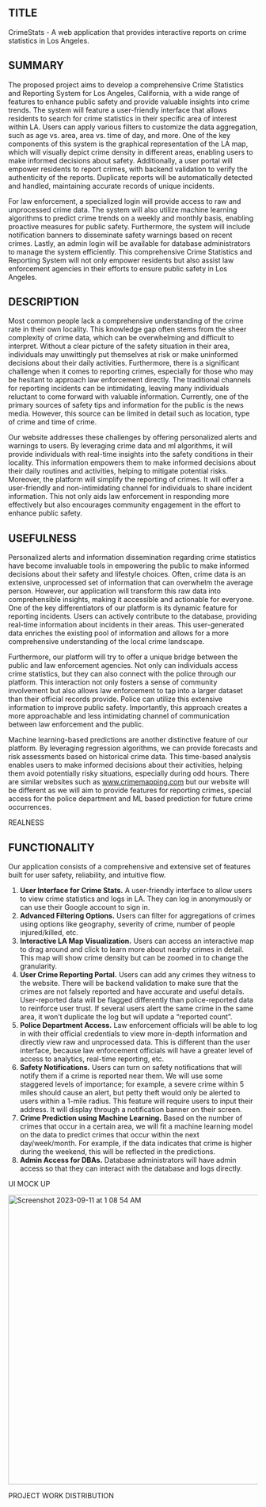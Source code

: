 ## TITLE
CrimeStats - A web application that provides interactive reports on crime statistics in Los Angeles.

## SUMMARY

The proposed project aims to develop a comprehensive Crime Statistics and Reporting System for Los Angeles, California, with a wide range of features to enhance public safety and provide valuable insights into crime trends. The system will feature a user-friendly interface that allows residents to search for crime statistics in their specific area of interest within LA. Users can apply various filters to customize the data aggregation, such as age vs. area, area vs. time of day, and more. One of the key components of this system is the graphical representation of the LA map, which will visually depict crime density in different areas, enabling users to make informed decisions about safety. Additionally, a user portal will empower residents to report crimes, with backend validation to verify the authenticity of the reports. Duplicate reports will be automatically detected and handled, maintaining accurate records of unique incidents.

For law enforcement, a specialized login will provide access to raw and unprocessed crime data. The system will also utilize machine learning algorithms to predict crime trends on a weekly and monthly basis, enabling proactive measures for public safety. Furthermore, the system will include notification banners to disseminate safety warnings based on recent crimes. Lastly, an admin login will be available for database administrators to manage the system efficiently. This comprehensive Crime Statistics and Reporting System will not only empower residents but also assist law enforcement agencies in their efforts to ensure public safety in Los Angeles.

## DESCRIPTION

Most common people lack a comprehensive understanding of the crime rate in their own locality. This knowledge gap often stems from the sheer complexity of crime data, which can be overwhelming and difficult to interpret. Without a clear picture of the safety situation in their area, individuals may unwittingly put themselves at risk or make uninformed decisions about their daily activities. Furthermore, there is a significant challenge when it comes to reporting crimes, especially for those who may be hesitant to approach law enforcement directly. The traditional channels for reporting incidents can be intimidating, leaving many individuals reluctant to come forward with valuable information. Currently, one of the primary sources of safety tips and information for the public is the news media. However, this source can be limited in detail such as location, type of crime and time of crime.

Our website addresses these challenges by offering personalized alerts and warnings to users. By leveraging crime data and ml algorithms, it will provide individuals with real-time insights into the safety conditions in their locality. This information empowers them to make informed decisions about their daily routines and activities, helping to mitigate potential risks. Moreover, the platform will simplify the reporting of crimes. It will offer a user-friendly and non-intimidating channel for individuals to share incident information. This not only aids law enforcement in responding more effectively but also encourages community engagement in the effort to enhance public safety.

## USEFULNESS

Personalized alerts and information dissemination regarding crime statistics have become invaluable tools in empowering the public to make informed decisions about their safety and lifestyle choices. Often, crime data is an extensive, unprocessed set of information that can overwhelm the average person. However, our application will transform this raw data into comprehensible insights, making it accessible and actionable for everyone.
One of the key differentiators of our platform is its dynamic feature for reporting incidents. Users can actively contribute to the database, providing real-time information about incidents in their areas. This user-generated data enriches the existing pool of information and allows for a more comprehensive understanding of the local crime landscape.

Furthermore, our platform will try to offer a unique bridge between the public and law enforcement agencies. Not only can individuals access crime statistics, but they can also connect with the police through our platform. This interaction not only fosters a sense of community involvement but also allows law enforcement to tap into a larger dataset than their official records provide. Police can utilize this extensive information to improve public safety. Importantly, this approach creates a more approachable and less intimidating channel of communication between law enforcement and the public.

Machine learning-based predictions are another distinctive feature of our platform. By leveraging regression algorithms, we can provide forecasts and risk assessments based on historical crime data. This time-based analysis enables users to make informed decisions about their activities, helping them avoid potentially risky situations, especially during odd hours.
There are similar websites such as www.crimemapping.com but our website will be different as we will aim to provide features for reporting crimes, special access for the police department and ML based prediction for future crime occurrences.

REALNESS

## FUNCTIONALITY
Our application consists of a comprehensive and extensive set of features built for user safety, reliability, and intuitive flow.
1.	**User Interface for Crime Stats.**
    A user-friendly interface to allow users to view crime statistics and logs in LA. They can log in anonymously or can use their Google account to sign in.
2.	**Advanced Filtering Options.**
   Users can filter for aggregations of crimes using options like geography, severity of crime, number of people injured/killed, etc.
3.	**Interactive LA Map Visualization.**
    Users can access an interactive map to drag around and click to learn more about nearby crimes in detail. This map will show crime density but can be zoomed in to change the granularity.
4.	**User Crime Reporting Portal.**
   Users can add any crimes they witness to the website. There will be backend validation to make sure that the crimes are not falsely reported and have accurate and useful details. User-reported data will be flagged differently than police-reported data to reinforce user trust. If several users alert the same crime in the same area, it won’t duplicate the log but will update a “reported count”.
5.	**Police Department Access.**
   Law enforcement officials will be able to log in with their official credentials to view more in-depth information and directly view raw and unprocessed data. This is different than the user interface, because law enforcement officials will have a greater level of access to analytics, real-time reporting, etc.
6.	**Safety Notifications.**
   Users can turn on safety notifications that will notify them if a crime is reported near them. We will use some staggered levels of importance; for example, a severe crime within 5 miles should cause an alert, but petty theft would only be alerted to users within a 1-mile radius. This feature will require users to input their address. It will display through a notification banner on their screen.
7.	**Crime Prediction using Machine Learning.**
   Based on the number of crimes that occur in a certain area, we will fit a machine learning model on the data to predict crimes that occur within the next day/week/month. For example, if the data indicates that crime is higher during the weekend, this will be reflected in the predictions.
8.	**Admin Access for DBAs.**
  Database administrators will have admin access so that they can interact with the database and logs directly.


UI MOCK UP

<img width="584" alt="Screenshot 2023-09-11 at 1 08 54 AM" src="https://github.com/cs411-alawini/fa23-cs411-team009-ERROR/assets/30744984/7b9daaf9-c1d1-4884-8e7f-6c687282c729">

PROJECT WORK DISTRIBUTION
